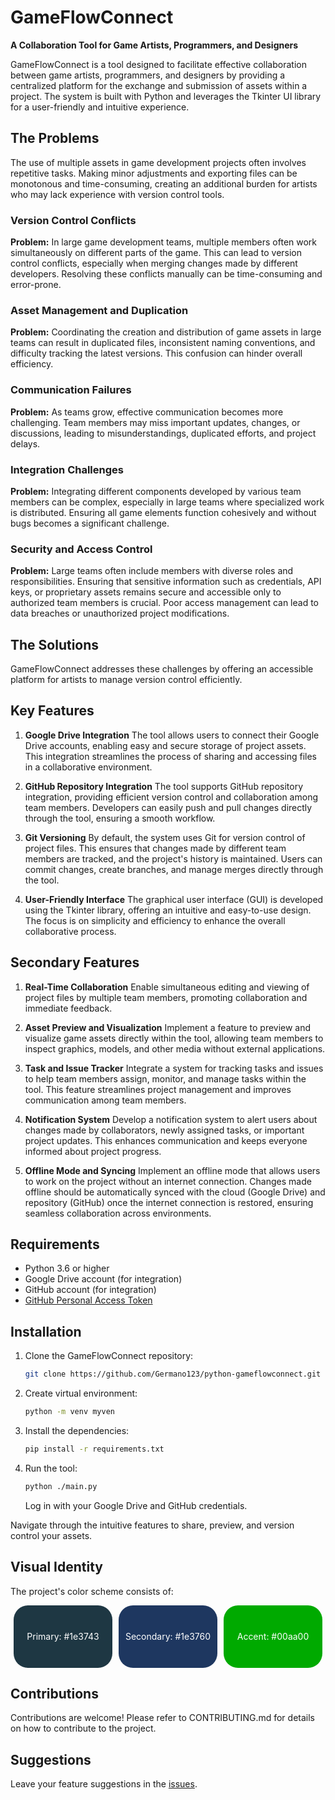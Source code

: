 # GameFlowConnect
**A Collaboration Tool for Game Artists, Programmers, and Designers**

GameFlowConnect is a tool designed to facilitate effective collaboration between game artists, programmers, and designers by providing a centralized platform for the exchange and submission of assets within a project. The system is built with Python and leverages the Tkinter UI library for a user-friendly and intuitive experience.

## The Problems
The use of multiple assets in game development projects often involves repetitive tasks. Making minor adjustments and exporting files can be monotonous and time-consuming, creating an additional burden for artists who may lack experience with version control tools.

### Version Control Conflicts
**Problem:** In large game development teams, multiple members often work simultaneously on different parts of the game. This can lead to version control conflicts, especially when merging changes made by different developers. Resolving these conflicts manually can be time-consuming and error-prone.

### Asset Management and Duplication
**Problem:** Coordinating the creation and distribution of game assets in large teams can result in duplicated files, inconsistent naming conventions, and difficulty tracking the latest versions. This confusion can hinder overall efficiency.

### Communication Failures
**Problem:** As teams grow, effective communication becomes more challenging. Team members may miss important updates, changes, or discussions, leading to misunderstandings, duplicated efforts, and project delays.

### Integration Challenges
**Problem:** Integrating different components developed by various team members can be complex, especially in large teams where specialized work is distributed. Ensuring all game elements function cohesively and without bugs becomes a significant challenge.

### Security and Access Control
**Problem:** Large teams often include members with diverse roles and responsibilities. Ensuring that sensitive information such as credentials, API keys, or proprietary assets remains secure and accessible only to authorized team members is crucial. Poor access management can lead to data breaches or unauthorized project modifications.

## The Solutions
GameFlowConnect addresses these challenges by offering an accessible platform for artists to manage version control efficiently.

## Key Features
1. **Google Drive Integration**
   The tool allows users to connect their Google Drive accounts, enabling easy and secure storage of project assets. This integration streamlines the process of sharing and accessing files in a collaborative environment.

2. **GitHub Repository Integration**
   The tool supports GitHub repository integration, providing efficient version control and collaboration among team members. Developers can easily push and pull changes directly through the tool, ensuring a smooth workflow.

3. **Git Versioning**
   By default, the system uses Git for version control of project files. This ensures that changes made by different team members are tracked, and the project's history is maintained. Users can commit changes, create branches, and manage merges directly through the tool.

4. **User-Friendly Interface**
   The graphical user interface (GUI) is developed using the Tkinter library, offering an intuitive and easy-to-use design. The focus is on simplicity and efficiency to enhance the overall collaborative process.

## Secondary Features
1. **Real-Time Collaboration**
   Enable simultaneous editing and viewing of project files by multiple team members, promoting collaboration and immediate feedback.

2. **Asset Preview and Visualization**
   Implement a feature to preview and visualize game assets directly within the tool, allowing team members to inspect graphics, models, and other media without external applications.

3. **Task and Issue Tracker**
   Integrate a system for tracking tasks and issues to help team members assign, monitor, and manage tasks within the tool. This feature streamlines project management and improves communication among team members.

4. **Notification System**
   Develop a notification system to alert users about changes made by collaborators, newly assigned tasks, or important project updates. This enhances communication and keeps everyone informed about project progress.

5. **Offline Mode and Syncing**
   Implement an offline mode that allows users to work on the project without an internet connection. Changes made offline should be automatically synced with the cloud (Google Drive) and repository (GitHub) once the internet connection is restored, ensuring seamless collaboration across environments.

## Requirements
- Python 3.6 or higher
- Google Drive account (for integration)
- GitHub account (for integration)
- [GitHub Personal Access Token](https://docs.github.com/en/enterprise-cloud@latest/authentication/keeping-your-account-and-data-secure/managing-your-personal-access-tokens#creating-a-personal-access-token)

## Installation
1. Clone the GameFlowConnect repository:
   ```bash
   git clone https://github.com/Germano123/python-gameflowconnect.git
   ```

2. Create virtual environment:
   ```bash
   python -m venv myven
   ```

3. Install the dependencies:
   ```bash
   pip install -r requirements.txt
   ```

4. Run the tool:
   ```bash
   python ./main.py
   ```
   Log in with your Google Drive and GitHub credentials.

Navigate through the intuitive features to share, preview, and version control your assets.

## Visual Identity
The project's color scheme consists of:

<div style="display: flex; justify-content: center; align-items: center; height: 100px">
    <div style="display: flex; justify-content: center; align-items: center; color: white; background-color: #1e3743; width: 180px; height: 100%; margin: 5px; border-radius: 23px"><p>Primary: #1e3743</p></div>
    <div style="display: flex; justify-content: center; align-items: center; color: white; background-color: #1e3760; width: 180px; height: 100%; margin: 5px; border-radius: 23px"><p>Secondary: #1e3760</p></div>
    <div style="display: flex; justify-content: center; align-items: center; color: white; background-color: #00aa00; width: 180px; height: 100%; margin: 5px; border-radius: 23px"><p>Accent: #00aa00</p></div>
</div>

## Contributions
Contributions are welcome! Please refer to CONTRIBUTING.md for details on how to contribute to the project.

## Suggestions
Leave your feature suggestions in the [issues](https://github.com/Germano123/python-gameflowconnect/issues).

